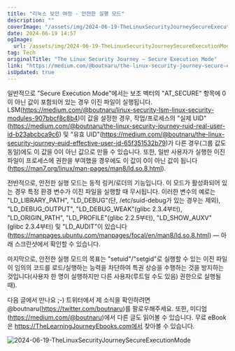 ```yaml
---
title: "리눅스 보안 여정 - 안전한 실행 모드"
description: ""
coverImage: "/assets/img/2024-06-19-TheLinuxSecurityJourneySecureExecutionMode_0.png"
date: 2024-06-19 14:57
ogImage: 
  url: /assets/img/2024-06-19-TheLinuxSecurityJourneySecureExecutionMode_0.png
tag: Tech
originalTitle: "The Linux Security Journey — Secure Execution Mode"
link: "https://medium.com/@boutnaru/the-linux-security-journey-secure-execution-mode-325137c3c76a"
isUpdated: true
---
```






일반적으로 "Secure Execution Mode"에서는 보조 벡터의 "AT_SECURE" 항목에 0이 아닌 값이 포함되어 있는 경우 이진 파일이 실행됩니다. LSM(https://medium.com/@boutnaru/linux-security-lsm-linux-security-modules-907bbcf8c8b4)이 값을 설정한 경우, 작업/프로세스의 "실제 UID"(https://medium.com/@boutnaru/the-linux-security-journey-ruid-real-user-id-b23abcbca9c6) 및 "유효 UID"(https://medium.com/@boutnaru/the-linux-security-journey-euid-effective-user-id-65f351532b79)가 다른 경우(그룹 값도 동일)에도 이 값을 0이 아닌 값으로 만들 수 있습니다. 또한, 일반 사용자가 실행한 이진 파일이 프로세스에 권한을 부여했을 경우에도 이 값이 0이 아닌 값이 됩니다(https://man7.org/linux/man-pages/man8/ld.so.8.html).

전반적으로, 안전한 실행 모드는 동적 링커/로더의 기능입니다. 이 모드가 활성화되어 있는 경우 특정 환경 변수가 이진 파일을 실행할 때 무시됩니다. 이러한 변수의 예로는 "LD_LIBRARY_PATH", "LD_DEBUG"(단, /etc/suid-debug가 있는 경우는 제외), "LD_DEBUG_OUTPUT", "LD_DEBUG_WEAK"(glibc 2.3.4부터), "LD_ORIGIN_PATH", "LD_PROFILE"(glibc 2.2.5부터), "LD_SHOW_AUXV"(glibc 2.3.4부터) 및 "LD_AUDIT"이 있습니다(https://manpages.ubuntu.com/manpages/focal/en/man8/ld.so.8.html) — 아래 스크린샷에서 확인할 수 있습니다.

마지막으로, 안전한 실행 모드의 목표는 "setuid"/"setgid"로 실행할 수 있는 이진 파일이 임의의 코드를 로드/실행하는 능력을 차단하여 특권 상승을 수행하는 것을 방지하는 것입니다(사용자 한 명이 실행하지만 다른 사용자(루트일 수도 있음) 권한으로 실행될 때).

다음 글에서 만나요 ;-) 트위터에서 제 소식을 확인하려면 @boutnaru(https://twitter.com/boutnaru)를 팔로우해주세요. 또한, 미디엄(https://medium.com/@boutnaru)에서 다른 글도 읽어볼 수 있습니다. 무료 eBook은 https://TheLearningJourneyEbooks.com에서 찾아볼 수 있습니다.

<div class="content-ad"></div>


![2024-06-19-TheLinuxSecurityJourneySecureExecutionMode](/assets/img/2024-06-19-TheLinuxSecurityJourneySecureExecutionMode_0.png) 

